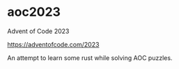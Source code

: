 # aoc2023
Advent of Code 2023

https://adventofcode.com/2023

An attempt to learn some rust while solving AOC puzzles.